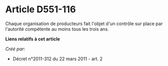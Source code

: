 # Article D551-116

Chaque organisation de producteurs fait l'objet d'un contrôle sur place par l'autorité compétente au moins tous les trois
ans.

**Liens relatifs à cet article**

_Créé par_:

  - Décret n°2011-312 du 22 mars 2011 - art. 2
